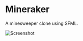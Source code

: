 Mineraker
=========

A minesweeper clone using SFML.

![Screenshot](http://i.imgur.com/Gc95Xae.png)

